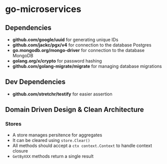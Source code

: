 # go-microservices

## Dependencies

- **github.com/google/uuid** for generating unique IDs
- **github.com/jackc/pgx/v4** for connection to the database Postgres
- **go.mongodb.org/mongo-driver** for connection to the database MongoDB
- **golang.org/x/crypto** for password hashing
- **github.com/golang-migrate/migrate** for managing database migrations

## Dev Dependencies

- **github.com/stretchr/testify** for easier assertion

## Domain Driven Design & Clean Architecture

### Stores

- A store manages persitence for aggregates
- It can be cleared using `store.Clear()`
- All methods should accept a `ctx context.Context` to handle context closure
- `GetByXXX` methods return a single result
